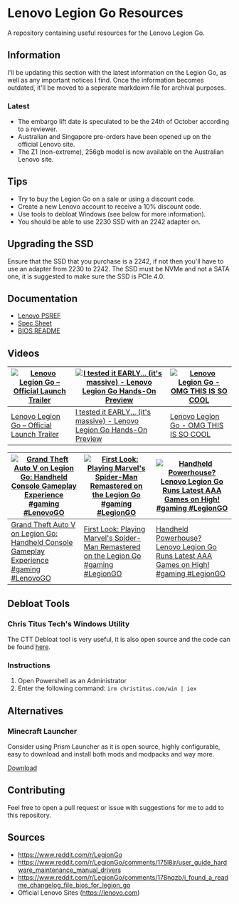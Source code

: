 # Lenovo Legion Go Resources
A repository containing useful resources for the Lenovo Legion Go.

## Information
I'll be updating this section with the latest information on the Legion Go, as well as any important notices I find. Once the information becomes outdated, it'll be moved to a seperate markdown file for archival purposes.

### Latest
- The embargo lift date is speculated to be the 24th of October according to a reviewer.
- Australian and Singapore pre-orders have been opened up on the official Lenovo site.
- The Z1 (non-extreme), 256gb model is now available on the Australian Lenovo site.

## Tips
- Try to buy the Legion Go on a sale or using a discount code.
- Create a new Lenovo account to receive a 10% discount code.
- Use tools to debloat Windows (see below for more information).
- You should be able to use 2230 SSD with an 2242 adapter on.

## Upgrading the SSD
Ensure that the SSD that you purchase is a 2242, if not then you'll have to use an adapter from 2230 to 2242. The SSD must be NVMe and not a SATA one, it is suggested to make sure the SSD is PCIe 4.0.

## Documentation
- [Lenovo PSREF](https://psref.lenovo.com/product/legion_go_8apu1)
- [Spec Sheet](https://psref.lenovo.com/syspool/Sys/PDF/Legion/Legion_Go_8APU1/Legion_Go_8APU1_Spec.pdf)
- [BIOS README](https://download.lenovo.com/consumer/mobiles/n3cn22ww.txt)

## Videos
| [![Lenovo Legion Go – Official Launch Trailer](https://img.youtube.com/vi/BLD-dg1C_XU/0.jpg)](https://www.youtube.com/watch?v=BLD-dg1C_XU "Lenovo Legion Go – Official Launch Trailer") | [![I tested it EARLY... (it's massive) - Lenovo Legion Go Hands-On Preview](https://img.youtube.com/vi/OO_WqQ4ZRTw/0.jpg)](https://www.youtube.com/watch?v=OO_WqQ4ZRTw "I tested it EARLY... (it's massive) - Lenovo Legion Go Hands-On Preview") | [![Lenovo Legion Go - OMG THIS IS SO COOL](https://img.youtube.com/vi/hql6doE-Ccw/0.jpg)](https://www.youtube.com/watch?v=hql6doE-Ccw "Lenovo Legion Go - OMG THIS IS SO COOL") |
|--------------|------------|------------|
| [Lenovo Legion Go – Official Launch Trailer](https://www.youtube.com/watch?v=BLD-dg1C_XU) | [I tested it EARLY... (it's massive) - Lenovo Legion Go Hands-On Preview](https://www.youtube.com/watch?v=OO_WqQ4ZRTw) | [Lenovo Legion Go - OMG THIS IS SO COOL](https://www.youtube.com/watch?v=hql6doE-Ccw) |

| [![Grand Theft Auto V on Legion Go: Handheld Console Gameplay Experience #gaming #LenovoGO](https://img.youtube.com/vi/O1uihtpmLcI/0.jpg)](https://www.youtube.com/shorts/O1uihtpmLcI "Grand Theft Auto V on Legion Go: Handheld Console Gameplay Experience #gaming #LenovoGO") | [![First Look: Playing Marvel's Spider-Man Remastered on the Legion Go #gaming #LegionGO](https://img.youtube.com/vi/zewcqpzRHJs/0.jpg)](https://www.youtube.com/shorts/zewcqpzRHJs "First Look: Playing Marvel's Spider-Man Remastered on the Legion Go #gaming #LegionGO") | [![Handheld Powerhouse? Lenovo Legion Go Runs Latest AAA Games on High! #gaming #LegionGO](https://img.youtube.com/vi/wIDMtyOOSpI/0.jpg)](https://www.youtube.com/shorts/wIDMtyOOSpI "Handheld Powerhouse? Lenovo Legion Go Runs Latest AAA Games on High! #gaming #LegionGO") |
|--------------|-----------|------------|
| [Grand Theft Auto V on Legion Go: Handheld Console Gameplay Experience #gaming #LenovoGO](https://www.youtube.com/shorts/O1uihtpmLcI) | [First Look: Playing Marvel's Spider-Man Remastered on the Legion Go #gaming #LegionGO](https://www.youtube.com/shorts/zewcqpzRHJs) | [Handheld Powerhouse? Lenovo Legion Go Runs Latest AAA Games on High! #gaming #LegionGO](https://www.youtube.com/shorts/wIDMtyOOSpI) |

## Debloat Tools
### Chris Titus Tech's Windows Utility
The CTT Debloat tool is very useful, it is also open source and the code can be found [here](https://github.com/ChrisTitusTech/winutil).

### Instructions
1. Open Powershell as an Administrator
2. Enter the following command: `irm christitus.com/win | iex`

## Alternatives
### Minecraft Launcher
Consider using Prism Launcher as it is open source, highly configurable, easy to download and install both mods and modpacks and way more.

[Download](https://prismlauncher.org/download)

## Contributing
Feel free to open a pull request or issue with suggestions for me to add to this repository.

## Sources
- https://www.reddit.com/r/LegionGo
- https://www.reddit.com/r/LegionGo/comments/175l8jr/user_guide_hardware_maintenance_manual_drivers
- https://www.reddit.com/r/LegionGo/comments/178nqzb/i_found_a_readme_changelog_file_bios_for_legion_go
- Official Lenovo Sites (https://lenovo.com)
